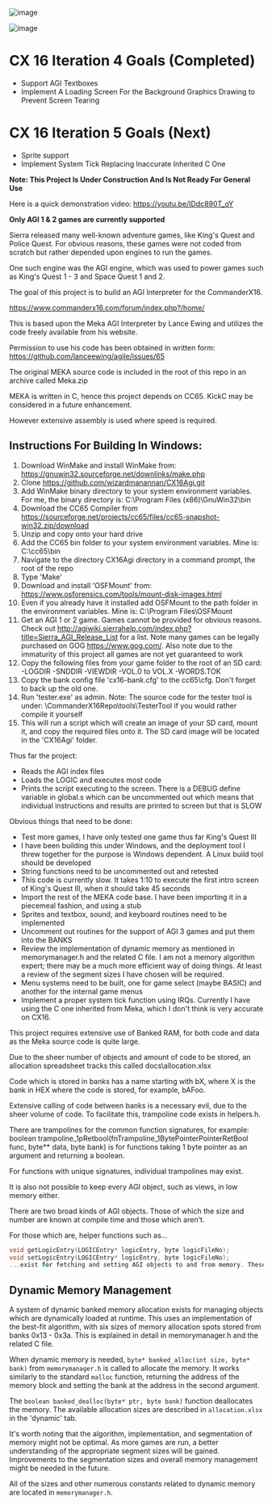 
![image](https://github.com/wizardmanannan/CX16Agi/assets/58645812/9ed06d79-c4a0-4dc0-8b38-60443c7ac64f)


![image](https://github.com/wizardmanannan/CX16Agi/assets/58645812/a06b9c0d-888e-4b68-929a-458aa8f09392)

  

# CX 16 Iteration 4 Goals (Completed)
- Support AGI Textboxes
- Implement A Loading Screen For the Background Graphics Drawing to Prevent Screen Tearing

# CX 16 Iteration 5 Goals (Next)
- Sprite support
- Implement System Tick Replacing Inaccurate Inherited C One

**Note: This Project Is Under Construction And Is Not Ready For General Use**

Here is a quick demonstration video: https://youtu.be/IDdc890T_oY 

**Only AGI 1 & 2 games are currently supported**

Sierra released many well-known adventure games, like King's Quest and Police Quest. For obvious reasons, these games were not coded from scratch but rather depended upon engines to run the games.

One such engine was the AGI engine, which was used to power games such as King's Quest 1 - 3 and Space Quest 1 and 2.

The goal of this project is to build an AGI Interpreter for the CommanderX16.

https://www.commanderx16.com/forum/index.php?/home/

This is based upon the Meka AGI Interpreter by Lance Ewing and utilizes the code freely available from his website.

Permission to use his code has been obtained in written form: https://github.com/lanceewing/agile/issues/65

The original MEKA source code is included in the root of this repo in an archive called Meka.zip

MEKA is written in C, hence this project depends on CC65. KickC may be considered in a future enhancement.

However extensive assembly is used where speed is required.

## Instructions For Building In Windows:
1. Download WinMake and install WinMake from: https://gnuwin32.sourceforge.net/downlinks/make.php
2. Clone https://github.com/wizardmanannan/CX16Agi.git
3. Add WinMake binary directory to your system environment variables. For me, the binary directory is: C:\Program Files (x86)\GnuWin32\bin
4. Download the CC65 Compiler from https://sourceforge.net/projects/cc65/files/cc65-snapshot-win32.zip/download
5. Unzip and copy onto your hard drive
6. Add the CC65 bin folder to your system environment variables. Mine is: C:\cc65\bin
7. Navigate to the directory CX16Agi directory in a command prompt, the root of the repo
8. Type 'Make'
9. Download and install 'OSFMount' from: https://www.osforensics.com/tools/mount-disk-images.html
10. Even if you already have it installed add OSFMount to the path folder in the environment variables. Mine is: C:\Program Files\OSFMount
11. Get an AGI 1 or 2 game. Games cannot be provided for obvious reasons. Check out http://agiwiki.sierrahelp.com/index.php?title=Sierra_AGI_Release_List for a list.
Note many games can be legally purchased on GOG https://www.gog.com/.
Also note due to the immaturity of this project all games are not yet guaranteed to work
12. Copy the following files from your game folder to the root of an SD card:
-LOGDIR
-SNDDIR
-VIEWDIR
-VOL.0 to VOL.X
-WORDS.TOK
13. Copy the bank config file 'cx16-bank.cfg' to the cc65\cfg. Don't forget to back up the old one.
14. Run 'tester.exe' as admin. Note: The source code for the tester tool is under: \CommanderX16Repo\tools\TesterTool if you would rather compile it yourself
15. This will run a script which will create an image of your SD card, mount it, and copy the required files onto it. The SD card image will be located in the 'CX16Agi' folder.

Thus far the project:
- Reads the AGI index files
- Loads the LOGIC and executes most code
- Prints the script executing to the screen. There is a DEBUG define variable in global.s which can be uncommented out which means that individual instructions and results are printed to screen but that is SLOW

Obvious things that need to be done:
- Test more games, I have only tested one game thus far King's Quest III
- I have been building this under Windows, and the deployment tool I threw together for the purpose is Windows dependent. A Linux build tool should be developed
- String functions need to be uncommented out and retested
- This code is currently slow. It takes 1:10 to execute the first intro screen of King's Quest III, when it should take 45 seconds
- Import the rest of the MEKA code base. I have been importing it in a piecemeal fashion, and using a stub
- Sprites and textbox, sound, and keyboard routines need to be implemented
- Uncomment out routines for the support of AGI 3 games and put them into the BANKS
- Review the implementation of dynamic memory as mentioned in memorymanager.h and the related C file. I am not a memory algorithm expert; there may be a much more efficient way of doing things. At least a review of the segment sizes I have chosen will be required.
- Menu systems need to be built, one for game select (maybe BASIC) and another for the internal game menus
- Implement a proper system tick function using IRQs. Currently I have using the C one inherited from Meka, which I don't think is very accurate on CX16.

This project requires extensive use of Banked RAM, for both code and data as the Meka source code is quite large.

Due to the sheer number of objects and amount of code to be stored, an allocation spreadsheet tracks this called docs\allocation.xlsx

Code which is stored in banks has a name starting with bX, where X is the bank in HEX where the code is stored, for example, bAFoo.

Extensive calling of code between banks is a necessary evil, due to the sheer volume of code. To facilitate this, trampoline code exists in helpers.h.

There are trampolines for the common function signatures, for example: boolean trampoline_1pRetbool(fnTrampoline_1BytePointerPointerRetBool func, byte** data, byte bank) is for functions taking 1 byte pointer as an argument and returning a boolean.

For functions with unique signatures, individual trampolines may exist.

It is also not possible to keep every AGI object, such as views, in low memory either.

There are two broad kinds of AGI objects. Those of which the size and number are known at compile time and those which aren't.

For those which are, helper functions such as...
```c
void getLogicEntry(LOGICEntry* logicEntry, byte logicFileNo);
void setLogicEntry(LOGICEntry* logicEntry, byte logicFileNo);
...exist for fetching and setting AGI objects to and from memory. These helper functions fetch the objects from the banked RAM and copy them into low memory or vice versa.
```

## Dynamic Memory Management

A system of dynamic banked memory allocation exists for managing objects which are dynamically loaded at runtime. This uses an implementation of the best-fit algorithm, with six sizes of memory allocation spots stored from banks 0x13 - 0x3a. This is explained in detail in memorymanager.h and the related C file.


When dynamic memory is needed, `byte* banked_alloc(int size, byte* bank)` from `memorymanager.h` is called to allocate the memory. It works similarly to the standard `malloc` function, returning the address of the memory block and setting the bank at the address in the second argument.

The `boolean banked_dealloc(byte* ptr, byte bank)` function deallocates the memory. The available allocation sizes are described in `allocation.xlsx` in the 'dynamic' tab.

It's worth noting that the algorithm, implementation, and segmentation of memory might not be optimal. As more games are run, a better understanding of the appropriate segment sizes will be gained. Improvements to the segmentation sizes and overall memory management might be needed in the future.

All of the sizes and other numerous constants related to dynamic memory are located in `memorymanager.h`.



